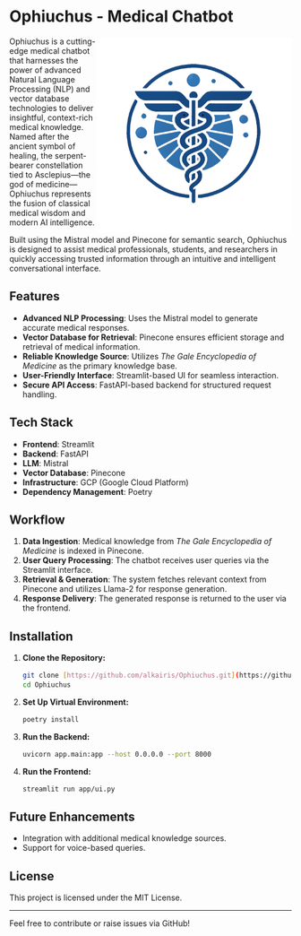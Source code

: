 # Ophiuchus - Medical Chatbot
<img align="right" alt="Coding" width="350" src="ui/src/assets/ophiuchus.png">


Ophiuchus is a cutting-edge medical chatbot that harnesses the power of advanced Natural Language Processing (NLP) and vector database technologies to deliver insightful, context-rich medical knowledge. Named after the ancient symbol of healing, the serpent-bearer constellation tied to Asclepius—the god of medicine—Ophiuchus represents the fusion of classical medical wisdom and modern AI intelligence.

Built using the Mistral model and Pinecone for semantic search, Ophiuchus is designed to assist medical professionals, students, and researchers in quickly accessing trusted information through an intuitive and intelligent conversational interface.



## Features
- **Advanced NLP Processing**: Uses the Mistral model to generate accurate medical responses.
- **Vector Database for Retrieval**: Pinecone ensures efficient storage and retrieval of medical information.
- **Reliable Knowledge Source**: Utilizes *The Gale Encyclopedia of Medicine* as the primary knowledge base.
- **User-Friendly Interface**: Streamlit-based UI for seamless interaction.
- **Secure API Access**: FastAPI-based backend for structured request handling.

## Tech Stack
- **Frontend**: Streamlit
- **Backend**: FastAPI
- **LLM**: Mistral
- **Vector Database**: Pinecone
- **Infrastructure**: GCP (Google Cloud Platform)
- **Dependency Management**: Poetry

## Workflow
1. **Data Ingestion**: Medical knowledge from *The Gale Encyclopedia of Medicine* is indexed in Pinecone.
2. **User Query Processing**: The chatbot receives user queries via the Streamlit interface.
3. **Retrieval & Generation**: The system fetches relevant context from Pinecone and utilizes Llama-2 for response generation.
4. **Response Delivery**: The generated response is returned to the user via the frontend.

## Installation
1. **Clone the Repository:**
   ```bash
   git clone [https://github.com/alkairis/Ophiuchus.git](https://github.com/alkairis/Ophiuchus.git)
   cd Ophiuchus
   ```
2. **Set Up Virtual Environment:**
   ```bash
   poetry install
   ```
3. **Run the Backend:**
   ```bash
   uvicorn app.main:app --host 0.0.0.0 --port 8000
   ```
4. **Run the Frontend:**
   ```bash
   streamlit run app/ui.py
   ```

## Future Enhancements
- Integration with additional medical knowledge sources.
- Support for voice-based queries.

## License
This project is licensed under the MIT License.

---
Feel free to contribute or raise issues via GitHub!
